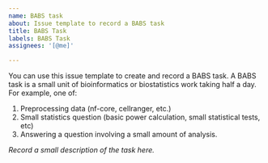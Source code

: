 ```yaml
---
name: BABS task
about: Issue template to record a BABS task
title: BABS Task
labels: BABS Task
assignees: '[@me]'

---
```


You can use this issue template to create and record a BABS task. A
BABS task is a small unit of bioinformatics or biostatistics work
taking half a day. For example, one of:

1. Preprocessing data (nf-core, cellranger, etc.)
2. Small statistics question (basic power calculation, small statistical tests, etc)
3. Answering a question involving a small amount of analysis.

 
*Record a small description of the task here.*
